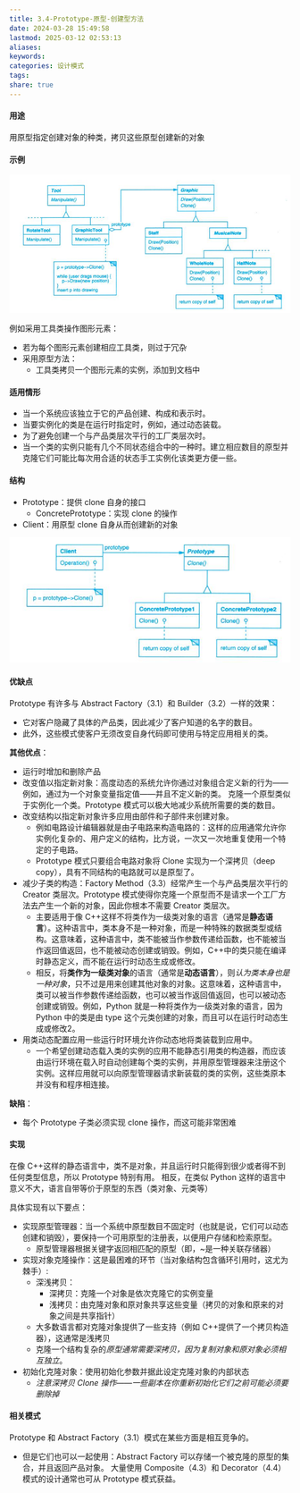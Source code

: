 ```yaml
---
title: 3.4-Prototype-原型-创建型方法
date: 2024-03-28 15:49:58
lastmod: 2025-03-12 02:53:13
aliases: 
keywords: 
categories: 设计模式
tags: 
share: true
---
```





#### 用途

用原型指定创建对象的种类，拷贝这些原型创建新的对象


#### 示例
![](./assets/3.4-Prototype-%E5%8E%9F%E5%9E%8B-%E5%88%9B%E5%BB%BA%E5%9E%8B%E6%96%B9%E6%B3%95/image-2023-09-26_12-32-40-532.png)

例如采用工具类操作图形元素：
- 若为每个图形元素创建相应工具类，则过于冗杂
- 采用原型方法：
	- 工具类拷贝一个图形元素的实例，添加到文档中


#### 适用情形

- 当一个系统应该独立于它的产品创建、构成和表示时。
- 当要实例化的类是在运行时指定时，例如，通过动态装载。
- 为了避免创建一个与产品类层次平行的工厂类层次时。
- 当一个类的实例只能有几个不同状态组合中的一种时。建立相应数目的原型并克隆它们可能比每次用合适的状态手工实例化该类更方便一些。


#### 结构

- Prototype：提供 clone 自身的接口
	- ConcretePrototype：实现 clone 的操作
- Client：用原型 clone 自身从而创建新的对象

![](./assets/3.4-Prototype-%E5%8E%9F%E5%9E%8B-%E5%88%9B%E5%BB%BA%E5%9E%8B%E6%96%B9%E6%B3%95/image-2023-09-26_12-51-54-343.png)

#### 优缺点

Prototype 有许多与 Abstract Factory（3.1）和 Builder（3.2）一样的效果：
- 它对客户隐藏了具体的产品类，因此减少了客户知道的名字的数目。
- 此外，这些模式使客户无须改变自身代码即可使用与特定应用相关的类。

**其他优点**：
- 运行时增加和删除产品
- 改变值以指定新对象：高度动态的系统允许你通过对象组合定义新的行为——例如，通过为一个对象变量指定值——并且不定义新的类。
  克隆一个原型类似于实例化一个类。Prototype 模式可以极大地减少系统所需要的类的数目。
- 改变结构以指定新对象许多应用由部件和子部件来创建对象。
	- 例如电路设计编辑器就是由子电路来构造电路的：这样的应用通常允许你实例化复杂的、用户定义的结构，比方说，一次又一次地重复使用一个特定的子电路。
	- Prototype 模式只要组合电路对象将 Clone 实现为一个深拷贝（deep copy），具有不同结构的电路就可以是原型了。
- 减少子类的构造：Factory Method（3.3）经常产生一个与产品类层次平行的 Creator 类层次。Prototype 模式使得你克隆一个原型而不是请求一个工厂方法去产生一个新的对象，因此你根本不需要 Creator 类层次。
	- 主要适用于像 C++这样不将类作为一级类对象的语言（通常是**静态语言**）。这种语言中，类本身不是一种对象，而是一种特殊的数据类型或结构。这意味着，这种语言中，类不能被当作参数传递给函数，也不能被当作返回值返回，也不能被动态创建或销毁。例如，C++中的类只能在编译时静态定义，而不能在运行时动态生成或修改。
	- 相反，将**类作为一级类对象**的语言（通常是**动态语言**），则*认为类本身也是一种对象*，只不过是用来创建其他对象的对象。这意味着，这种语言中，类可以被当作参数传递给函数，也可以被当作返回值返回，也可以被动态创建或销毁。例如，Python 就是一种将类作为一级类对象的语言，因为 Python 中的类是由 type 这个元类创建的对象，而且可以在运行时动态生成或修改2。
- 用类动态配置应用一些运行时环境允许你动态地将类装载到应用中。
	- 一个希望创建动态载入类的实例的应用不能静态引用类的构造器，而应该由运行环境在载入时自动创建每个类的实例，并用原型管理器来注册这个实例。这样应用就可以向原型管理器请求新装载的类的实例，这些类原本并没有和程序相连接。


**缺陷**：
- 每个 Prototype 子类必须实现 clone 操作，而这可能非常困难

#### 实现

在像 C++这样的静态语言中，类不是对象，并且运行时只能得到很少或者得不到任何类型信息，所以 Prototype 特别有用。
相反，在类似 Python 这样的语言中意义不大，语言自带等价于原型的东西（类对象、元类等）

具体实现有以下要点：
- 实现原型管理器：当一个系统中原型数目不固定时（也就是说，它们可以动态创建和销毁），要保持一个可用原型的注册表，以便用户存储和检索原型。
	- 原型管理器根据关键字返回相匹配的原型（即，~是一种关联存储器）
- 实现对象克隆操作：这是最困难的环节（当对象结构包含循环引用时，这尤为棘手）:
	- 深浅拷贝：
		- 深拷贝：克隆一个对象是依次克隆它的实例变量
		- 浅拷贝：由克隆对象和原对象共享这些变量（拷贝的对象和原来的对象之间是共享指针）
	- 大多数语言都对克隆对象提供了一些支持（例如 C++提供了一个拷贝构造器），这通常是浅拷贝
	- 克隆一个结构复杂的*原型通常需要深拷贝，因为复制对象和原对象必须相互独立*。
- 初始化克隆对象：使用初始化参数并据此设定克隆对象的内部状态
	- *注意深拷贝 Clone 操作——一些副本在你重新初始化它们之前可能必须要删除掉*


#### 相关模式
Prototype 和 Abstract Factory（3.1）模式在某些方面是相互竞争的。
- 但是它们也可以一起使用：Abstract Factory 可以存储一个被克隆的原型的集合，并且返回产品对象。
大量使用 Composite（4.3）和 Decorator（4.4）模式的设计通常也可从 Prototype 模式获益。